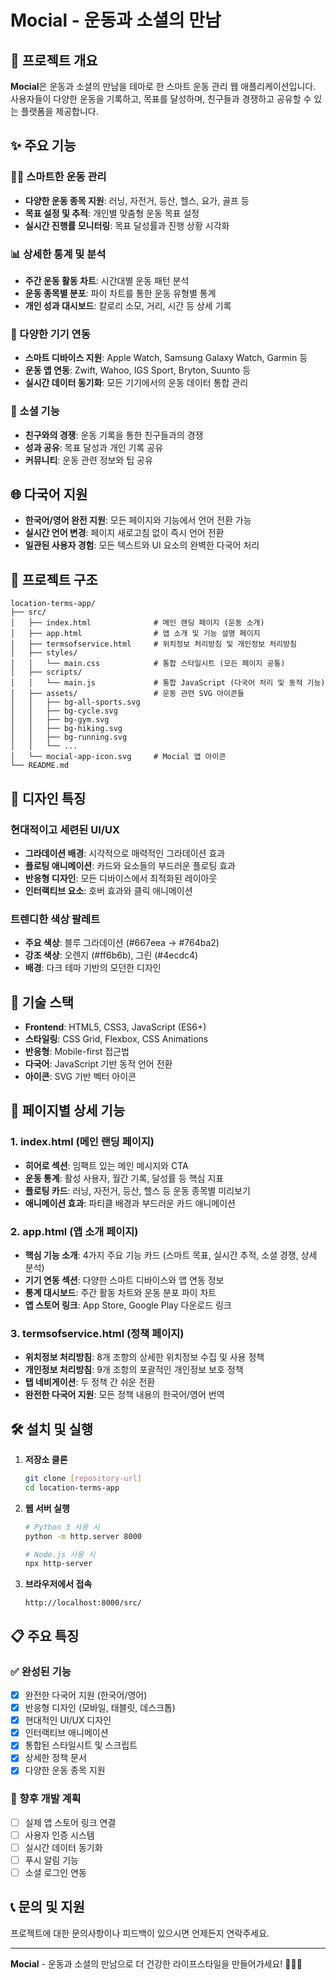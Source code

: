 # Mocial - 운동과 소셜의 만남

## 📱 프로젝트 개요

**Mocial**은 운동과 소셜의 만남을 테마로 한 스마트 운동 관리 웹 애플리케이션입니다. 사용자들이 다양한 운동을 기록하고, 목표를 달성하며, 친구들과 경쟁하고 공유할 수 있는 플랫폼을 제공합니다.

## ✨ 주요 기능

### 🏃‍♂️ 스마트한 운동 관리
- **다양한 운동 종목 지원**: 러닝, 자전거, 등산, 헬스, 요가, 골프 등
- **목표 설정 및 추적**: 개인별 맞춤형 운동 목표 설정
- **실시간 진행률 모니터링**: 목표 달성률과 진행 상황 시각화

### 📊 상세한 통계 및 분석
- **주간 운동 활동 차트**: 시간대별 운동 패턴 분석
- **운동 종목별 분포**: 파이 차트를 통한 운동 유형별 통계
- **개인 성과 대시보드**: 칼로리 소모, 거리, 시간 등 상세 기록

### 🔗 다양한 기기 연동
- **스마트 디바이스 지원**: Apple Watch, Samsung Galaxy Watch, Garmin 등
- **운동 앱 연동**: Zwift, Wahoo, IGS Sport, Bryton, Suunto 등
- **실시간 데이터 동기화**: 모든 기기에서의 운동 데이터 통합 관리

### 👥 소셜 기능
- **친구와의 경쟁**: 운동 기록을 통한 친구들과의 경쟁
- **성과 공유**: 목표 달성과 개인 기록 공유
- **커뮤니티**: 운동 관련 정보와 팁 공유

## 🌐 다국어 지원

- **한국어/영어 완전 지원**: 모든 페이지와 기능에서 언어 전환 가능
- **실시간 언어 변경**: 페이지 새로고침 없이 즉시 언어 전환
- **일관된 사용자 경험**: 모든 텍스트와 UI 요소의 완벽한 다국어 처리

## 📁 프로젝트 구조

```
location-terms-app/
├── src/
│   ├── index.html              # 메인 랜딩 페이지 (운동 소개)
│   ├── app.html                # 앱 소개 및 기능 설명 페이지
│   ├── termsofservice.html     # 위치정보 처리방침 및 개인정보 처리방침
│   ├── styles/
│   │   └── main.css            # 통합 스타일시트 (모든 페이지 공통)
│   ├── scripts/
│   │   └── main.js             # 통합 JavaScript (다국어 처리 및 동적 기능)
│   ├── assets/                 # 운동 관련 SVG 아이콘들
│   │   ├── bg-all-sports.svg
│   │   ├── bg-cycle.svg
│   │   ├── bg-gym.svg
│   │   ├── bg-hiking.svg
│   │   ├── bg-running.svg
│   │   └── ...
│   └── mocial-app-icon.svg     # Mocial 앱 아이콘
└── README.md
```

## 🎨 디자인 특징

### 현대적이고 세련된 UI/UX
- **그라데이션 배경**: 시각적으로 매력적인 그라데이션 효과
- **플로팅 애니메이션**: 카드와 요소들의 부드러운 플로팅 효과
- **반응형 디자인**: 모든 디바이스에서 최적화된 레이아웃
- **인터랙티브 요소**: 호버 효과와 클릭 애니메이션

### 트렌디한 색상 팔레트
- **주요 색상**: 블루 그라데이션 (#667eea → #764ba2)
- **강조 색상**: 오렌지 (#ff6b6b), 그린 (#4ecdc4)
- **배경**: 다크 테마 기반의 모던한 디자인

## 🚀 기술 스택

- **Frontend**: HTML5, CSS3, JavaScript (ES6+)
- **스타일링**: CSS Grid, Flexbox, CSS Animations
- **반응형**: Mobile-first 접근법
- **다국어**: JavaScript 기반 동적 언어 전환
- **아이콘**: SVG 기반 벡터 아이콘

## 📱 페이지별 상세 기능

### 1. index.html (메인 랜딩 페이지)
- **히어로 섹션**: 임팩트 있는 메인 메시지와 CTA
- **운동 통계**: 활성 사용자, 월간 기록, 달성률 등 핵심 지표
- **플로팅 카드**: 러닝, 자전거, 등산, 헬스 등 운동 종목별 미리보기
- **애니메이션 효과**: 파티클 배경과 부드러운 카드 애니메이션

### 2. app.html (앱 소개 페이지)
- **핵심 기능 소개**: 4가지 주요 기능 카드 (스마트 목표, 실시간 추적, 소셜 경쟁, 상세 분석)
- **기기 연동 섹션**: 다양한 스마트 디바이스와 앱 연동 정보
- **통계 대시보드**: 주간 활동 차트와 운동 분포 파이 차트
- **앱 스토어 링크**: App Store, Google Play 다운로드 링크

### 3. termsofservice.html (정책 페이지)
- **위치정보 처리방침**: 8개 조항의 상세한 위치정보 수집 및 사용 정책
- **개인정보 처리방침**: 9개 조항의 포괄적인 개인정보 보호 정책
- **탭 네비게이션**: 두 정책 간 쉬운 전환
- **완전한 다국어 지원**: 모든 정책 내용의 한국어/영어 번역

## 🛠️ 설치 및 실행

1. **저장소 클론**
   ```bash
   git clone [repository-url]
   cd location-terms-app
   ```

2. **웹 서버 실행**
   ```bash
   # Python 3 사용 시
   python -m http.server 8000
   
   # Node.js 사용 시
   npx http-server
   ```

3. **브라우저에서 접속**
   ```
   http://localhost:8000/src/
   ```

## 📋 주요 특징

### ✅ 완성된 기능
- [x] 완전한 다국어 지원 (한국어/영어)
- [x] 반응형 디자인 (모바일, 태블릿, 데스크톱)
- [x] 현대적인 UI/UX 디자인
- [x] 인터랙티브 애니메이션
- [x] 통합된 스타일시트 및 스크립트
- [x] 상세한 정책 문서
- [x] 다양한 운동 종목 지원

### 🔄 향후 개발 계획
- [ ] 실제 앱 스토어 링크 연결
- [ ] 사용자 인증 시스템
- [ ] 실시간 데이터 동기화
- [ ] 푸시 알림 기능
- [ ] 소셜 로그인 연동

## 📞 문의 및 지원

프로젝트에 대한 문의사항이나 피드백이 있으시면 언제든지 연락주세요.

---

**Mocial** - 운동과 소셜의 만남으로 더 건강한 라이프스타일을 만들어가세요! 🏃‍♂️💪